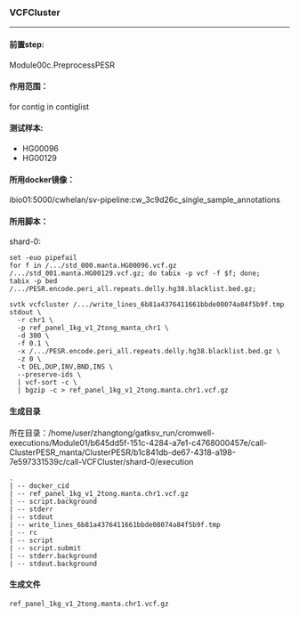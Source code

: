 ### VCFCluster
***
#### 前置step:
Module00c.PreprocessPESR
#### 作用范围：
for contig in contiglist
#### 测试样本:
+ HG00096
+ HG00129
#### 所用docker镜像：
ibio01:5000/cwhelan/sv-pipeline:cw_3c9d26c_single_sample_annotations
#### 所用脚本：
shard-0:
```xhsell
set -euo pipefail
for f in /.../std_000.manta.HG00096.vcf.gz /.../std_001.manta.HG00129.vcf.gz; do tabix -p vcf -f $f; done;
tabix -p bed /.../PESR.encode.peri_all.repeats.delly.hg38.blacklist.bed.gz;

svtk vcfcluster /.../write_lines_6b81a4376411661bbde08074a84f5b9f.tmp stdout \
  -r chr1 \
  -p ref_panel_1kg_v1_2tong_manta_chr1 \
  -d 300 \
  -f 0.1 \
  -x /.../PESR.encode.peri_all.repeats.delly.hg38.blacklist.bed.gz \
  -z 0 \
  -t DEL,DUP,INV,BND,INS \
  --preserve-ids \
  | vcf-sort -c \
  | bgzip -c > ref_panel_1kg_v1_2tong.manta.chr1.vcf.gz

```
#### 生成目录
所在目录：/home/user/zhangtong/gatksv_run/cromwell-executions/Module01/b645dd5f-151c-4284-a7e1-c4768000457e/call-ClusterPESR_manta/ClusterPESR/b1c841db-de67-4318-a198-7e597331539c/call-VCFCluster/shard-0/execution

```
.
| -- docker_cid  
| -- ref_panel_1kg_v1_2tong.manta.chr1.vcf.gz  
| -- script.background  
| -- stderr             
| -- stdout             
| -- write_lines_6b81a4376411661bbde08074a84f5b9f.tmp
| -- rc          
| -- script                                    
| -- script.submit      
| -- stderr.background  
| -- stdout.background
```

#### 生成文件
```
ref_panel_1kg_v1_2tong.manta.chr1.vcf.gz
```